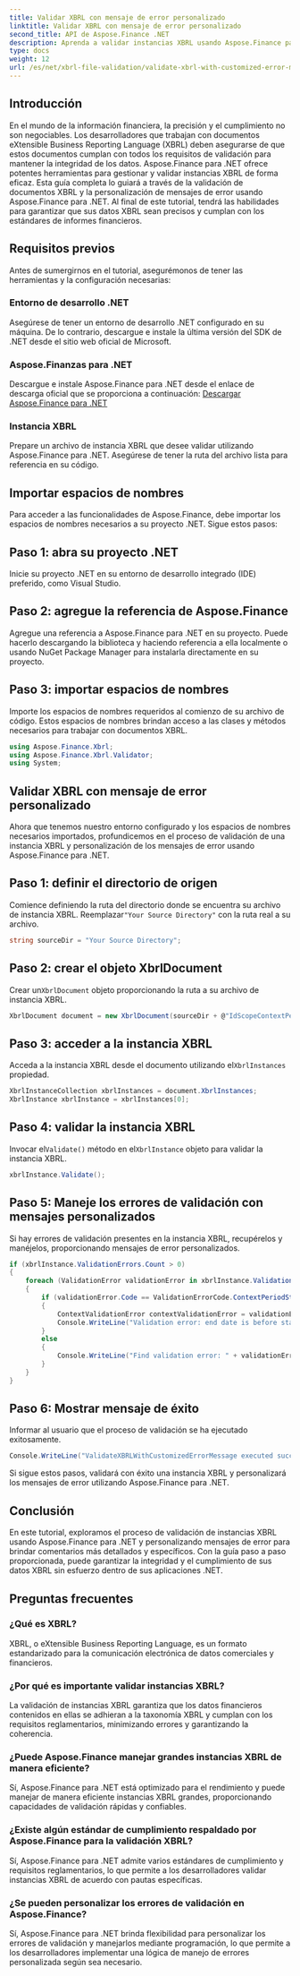 ```yaml
---
title: Validar XBRL con mensaje de error personalizado
linktitle: Validar XBRL con mensaje de error personalizado
second_title: API de Aspose.Finance .NET
description: Aprenda a validar instancias XBRL usando Aspose.Finance para .NET con una guía detallada paso a paso. Garantice la precisión y el cumplimiento de sus datos financieros sin esfuerzo.
type: docs
weight: 12
url: /es/net/xbrl-file-validation/validate-xbrl-with-customized-error-message/
---
```

## Introducción
En el mundo de la información financiera, la precisión y el cumplimiento no son negociables. Los desarrolladores que trabajan con documentos eXtensible Business Reporting Language (XBRL) deben asegurarse de que estos documentos cumplan con todos los requisitos de validación para mantener la integridad de los datos. Aspose.Finance para .NET ofrece potentes herramientas para gestionar y validar instancias XBRL de forma eficaz. Esta guía completa lo guiará a través de la validación de documentos XBRL y la personalización de mensajes de error usando Aspose.Finance para .NET. Al final de este tutorial, tendrá las habilidades para garantizar que sus datos XBRL sean precisos y cumplan con los estándares de informes financieros.
## Requisitos previos
Antes de sumergirnos en el tutorial, asegurémonos de tener las herramientas y la configuración necesarias:
### Entorno de desarrollo .NET
Asegúrese de tener un entorno de desarrollo .NET configurado en su máquina. De lo contrario, descargue e instale la última versión del SDK de .NET desde el sitio web oficial de Microsoft.
### Aspose.Finanzas para .NET
Descargue e instale Aspose.Finance para .NET desde el enlace de descarga oficial que se proporciona a continuación:
[Descargar Aspose.Finance para .NET](https://releases.aspose.com/finance/net/)
### Instancia XBRL
Prepare un archivo de instancia XBRL que desee validar utilizando Aspose.Finance para .NET. Asegúrese de tener la ruta del archivo lista para referencia en su código.
## Importar espacios de nombres
Para acceder a las funcionalidades de Aspose.Finance, debe importar los espacios de nombres necesarios a su proyecto .NET. Sigue estos pasos:
## Paso 1: abra su proyecto .NET
Inicie su proyecto .NET en su entorno de desarrollo integrado (IDE) preferido, como Visual Studio.
## Paso 2: agregue la referencia de Aspose.Finance
Agregue una referencia a Aspose.Finance para .NET en su proyecto. Puede hacerlo descargando la biblioteca y haciendo referencia a ella localmente o usando NuGet Package Manager para instalarla directamente en su proyecto.
## Paso 3: importar espacios de nombres
Importe los espacios de nombres requeridos al comienzo de su archivo de código. Estos espacios de nombres brindan acceso a las clases y métodos necesarios para trabajar con documentos XBRL.
```csharp
using Aspose.Finance.Xbrl;
using Aspose.Finance.Xbrl.Validator;
using System;
```
## Validar XBRL con mensaje de error personalizado
Ahora que tenemos nuestro entorno configurado y los espacios de nombres necesarios importados, profundicemos en el proceso de validación de una instancia XBRL y personalización de los mensajes de error usando Aspose.Finance para .NET.
## Paso 1: definir el directorio de origen
 Comience definiendo la ruta del directorio donde se encuentra su archivo de instancia XBRL. Reemplazar`"Your Source Directory"` con la ruta real a su archivo.
```csharp
string sourceDir = "Your Source Directory";
```
## Paso 2: crear el objeto XbrlDocument
 Crear un`XbrlDocument` objeto proporcionando la ruta a su archivo de instancia XBRL.
```csharp
XbrlDocument document = new XbrlDocument(sourceDir + @"IdScopeContextPeriodStartAfterEnd.xml");
```
## Paso 3: acceder a la instancia XBRL
 Acceda a la instancia XBRL desde el documento utilizando el`XbrlInstances` propiedad.
```csharp
XbrlInstanceCollection xbrlInstances = document.XbrlInstances;
XbrlInstance xbrlInstance = xbrlInstances[0];
```
## Paso 4: validar la instancia XBRL
 Invocar el`Validate()` método en el`XbrlInstance` objeto para validar la instancia XBRL.
```csharp
xbrlInstance.Validate();
```
## Paso 5: Maneje los errores de validación con mensajes personalizados
Si hay errores de validación presentes en la instancia XBRL, recupérelos y manéjelos, proporcionando mensajes de error personalizados.
```csharp
if (xbrlInstance.ValidationErrors.Count > 0)
{
    foreach (ValidationError validationError in xbrlInstance.ValidationErrors)
    {
        if (validationError.Code == ValidationErrorCode.ContextPeriodStartAfterEnd)
        {
            ContextValidationError contextValidationError = validationError as ContextValidationError;
            Console.WriteLine("Validation error: end date is before start date in context " + contextValidationError.Object.Id);
        }
        else
        {
            Console.WriteLine("Find validation error: " + validationError.Message);
        }
    }
}
```
## Paso 6: Mostrar mensaje de éxito
Informar al usuario que el proceso de validación se ha ejecutado exitosamente.
```csharp
Console.WriteLine("ValidateXBRLWithCustomizedErrorMessage executed successfully.");
```
Si sigue estos pasos, validará con éxito una instancia XBRL y personalizará los mensajes de error utilizando Aspose.Finance para .NET.
## Conclusión
En este tutorial, exploramos el proceso de validación de instancias XBRL usando Aspose.Finance para .NET y personalizando mensajes de error para brindar comentarios más detallados y específicos. Con la guía paso a paso proporcionada, puede garantizar la integridad y el cumplimiento de sus datos XBRL sin esfuerzo dentro de sus aplicaciones .NET.
## Preguntas frecuentes
### ¿Qué es XBRL?
XBRL, o eXtensible Business Reporting Language, es un formato estandarizado para la comunicación electrónica de datos comerciales y financieros.
### ¿Por qué es importante validar instancias XBRL?
La validación de instancias XBRL garantiza que los datos financieros contenidos en ellas se adhieran a la taxonomía XBRL y cumplan con los requisitos reglamentarios, minimizando errores y garantizando la coherencia.
### ¿Puede Aspose.Finance manejar grandes instancias XBRL de manera eficiente?
Sí, Aspose.Finance para .NET está optimizado para el rendimiento y puede manejar de manera eficiente instancias XBRL grandes, proporcionando capacidades de validación rápidas y confiables.
### ¿Existe algún estándar de cumplimiento respaldado por Aspose.Finance para la validación XBRL?
Sí, Aspose.Finance para .NET admite varios estándares de cumplimiento y requisitos reglamentarios, lo que permite a los desarrolladores validar instancias XBRL de acuerdo con pautas específicas.
### ¿Se pueden personalizar los errores de validación en Aspose.Finance?
Sí, Aspose.Finance para .NET brinda flexibilidad para personalizar los errores de validación y manejarlos mediante programación, lo que permite a los desarrolladores implementar una lógica de manejo de errores personalizada según sea necesario.